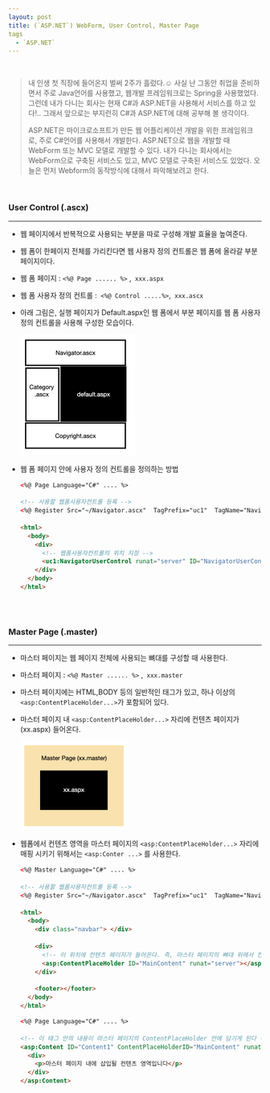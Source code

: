 ```yaml
---
layout: post
title: (`ASP.NET`) WebForm, User Control, Master Page
tags
  - `ASP.NET`
---
```


<br>

> 내 인생 첫 직장에 들어온지 벌써 2주가 흘렀다.☺️ 사실 난 그동안 취업을 준비하면서 주로 Java언어를 사용했고, 웹개발 프레임워크로는 Spring을 사용했었다. 그런데 내가 다니는 회사는 현재 C#과 ASP.NET을 사용해서 서비스를 하고 있다!.. 그래서 앞으로는 부지런히 C#과 ASP.NET에 대해 공부해 볼 생각이다. 
>
> ASP.NET은 마이크로소프트가 만든 웹 어플리케이션 개발을 위한 프레임워크로, 주로 C#언어를 사용해서 개발한다. ASP.NET으로 웹을 개발할 때  WebForm 또는 MVC 모델로 개발할 수 있다. 내가 다니는 회사에서는 WebForm으로 구축된 서비스도 있고, MVC 모델로 구축된 서비스도 있었다. 오늘은 먼저 Webform의 동작방식에 대해서 파악해보려고 한다. 

<br>

### User Control (.ascx)

***

- 웹 페이지에서 반복적으로 사용되는 부분을 따로 구성해 개발 효율을 높여준다.

- 웹 폼이 한페이지 전체를 가리킨다면 웹 사용자 정의 컨트롤은 웹 폼에 올라갈 부분 페이지이다. 

- 웹 폼 페이지 : `<%@ Page ...... %>` ,` xxx.aspx`

- 웹 폼 사용자 정의 컨트롤 :` <%@ Control .....%>`,` xxx.ascx`

- 아래 그림은, 실행 페이지가 Default.aspx인 웹 폼에서 부분 페이지를 웹 폼 사용자 정의 컨트롤을 사용해 구성한 모습이다.

  <img src="https://github.com/dadaJJung/blog/blob/main/images/ASP_NET/1.png?raw=true" style="zoom:50%;" />

- 웹 폼 페이지 안에 사용자 정의 컨트롤을 정의하는 방법

  ```html
  <%@ Page Language="C#" .... %>
    
  <!-- 사용할 웹폼사용자컨트롤 등록 -->  
  <%@ Register Src="~/Navigator.ascx"  TagPrefix="uc1"  TagName="NavigatorUserControl" %>
  
  <html>
    <body>
      <div>
        <!-- 웹폼사용자컨트롤의 위치 지정 -->  
        <uc1:NavigatorUserControl runat="server" ID="NavigatorUserControl" />
      </div>
    </body>
  </html>
  ```

<br><br>

### Master Page (.master)

***

- 마스터 페이지는 웹 페이지 전체에 사용되는 뼈대를 구성할 때 사용한다.

- 마스터 페이지 : `<%@ Master ...... %>` ,` xxx.master`

- 마스터 페이지에는 HTML,BODY 등의 일반적인 태그가 있고, 하나 이상의 `<asp:ContentPlaceHolder...>`가 포함되어 있다. 

- 마스터 페이지 내 `<asp:ContentPlaceHolder...>` 자리에 컨텐츠 페이지가(xx.aspx) 들어온다. 

  <img src="https://github.com/dadaJJung/blog/blob/main/images/ASP_NET/2.png?raw=true" style="zoom:50%;" />

- 웹폼에서 컨텐츠 영역을 마스터 페이지의 `<asp:ContentPlaceHolder...>` 자리에 매핑 시키기 위해서는 `<asp:Conter ...>` 를 사용한다.

  ```html
  <%@ Master Language="C#" .... %>
    
  <!-- 사용할 웹폼사용자컨트롤 등록 -->  
  <%@ Register Src="~/Navigator.ascx"  TagPrefix="uc1"  TagName="NavigatorUserControl" %>
  
  <html>
    <body>
      <div class="navbar"> </div>
    
      <div>
        <!-- 이 위치에 컨텐츠 페이지가 들어온다. 즉, 마스터 페이지의 뼈대 위에서 컨텐츠 영역만 교체할 수 있음 --> 
        <asp:ContentPlaceHolder ID="MainContent" runat="server"></asp:ContentPlaceHolder>
      </div>
      
      <footer></footer>
    </body>
  </html>
  ```

  ```html
  <%@ Page Language="C#" .... %>
   
  <!-- 이 태그 안의 내용이 마스터 페이지의 ContentPlaceHolder 안에 담기게 된다 -->   
  <asp:Content ID="Content1" ContentPlaceHolderID="MainContent" runat="server">
    <div>
      <p>마스터 페이지 내에 삽입될 컨텐츠 영역입니다</p>
    </div>
  </asp:Content>
  ```

<br>

